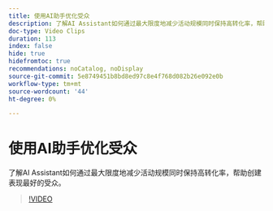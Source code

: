 ```yaml
---
title: 使用AI助手优化受众
description: 了解AI Assistant如何通过最大限度地减少活动规模同时保持高转化率，帮助创建表现最好的受众。
doc-type: Video Clips
duration: 113
index: false
hide: true
hidefromtoc: true
recommendations: noCatalog, noDisplay
source-git-commit: 5e8749451b8bd8ed97c8e4f768d082b26e092e0b
workflow-type: tm+mt
source-wordcount: '44'
ht-degree: 0%

---
```


# 使用AI助手优化受众

了解AI Assistant如何通过最大限度地减少活动规模同时保持高转化率，帮助创建表现最好的受众。

<!--  -->
>[!VIDEO](https://video.tv.adobe.com/v/3459309?learn=on&enablevpops=true)
